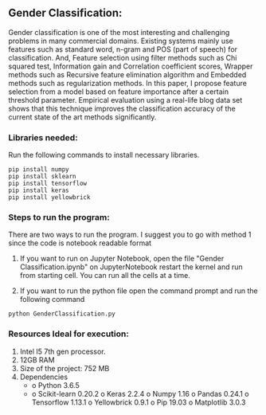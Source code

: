 ## Gender Classification:
Gender classification is one of the most interesting and challenging problems in many commercial domains. Existing systems mainly use features such as standard word, n-gram and POS (part of speech) for classification. And, Feature selection using filter methods such as Chi squared test, Information gain and Correlation coefficient scores, Wrapper methods such as Recursive feature elimination algorithm and Embedded methods such as regularization methods. In this paper, I propose feature selection from a model based on feature importance after a certain threshold parameter. Empirical evaluation using a real-life blog data set shows that this technique improves the classification accuracy of the current state of the art methods significantly.

### Libraries needed:
Run the following commands to install necessary libraries.

```pip install pandas
pip install numpy
pip install sklearn
pip install tensorflow
pip install keras
pip install yellowbrick
```

### Steps to run the program:
There are two ways to run the program. I suggest you to go with method 1 since the code is notebook readable format

1. If you want to run on Jupyter Notebook, open the file "Gender Classification.ipynb" on JupyterNotebook restart the kernel and run from starting cell.
You can run all the cells at a time.

2. If you want to run the python file open the command prompt and run the following command

```python GenderClassification.py```

### Resources Ideal for execution:
1. Intel I5 7th gen processor.
2. 12GB RAM
3. Size of the project: 752 MB
4. Dependencies
   -    o	Python 3.6.5
   -	o	Scikit-learn 0.20.2
	o	Keras 2.2.4
	o	Numpy 1.16
	o	Pandas 0.24.1
	o	Tensorflow 1.13.1
	o	Yellowbrick 0.9.1
	o	Pip 19.03
	o	Matplotlib 3.0.3




